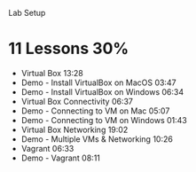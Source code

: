 Lab Setup

# 11 Lessons 30%

- Virtual Box 13:28
- Demo - Install VirtualBox on MacOS 03:47
- Demo - Install VirtualBox on Windows 06:34
- Virtual Box Connectivity 06:37
- Demo - Connecting to VM on Mac 05:07
- Demo - Connecting to VM on Windows 01:43
- Virtual Box Networking 19:02
- Demo - Multiple VMs & Networking 10:26
- Vagrant 06:33
- Demo - Vagrant 08:11

